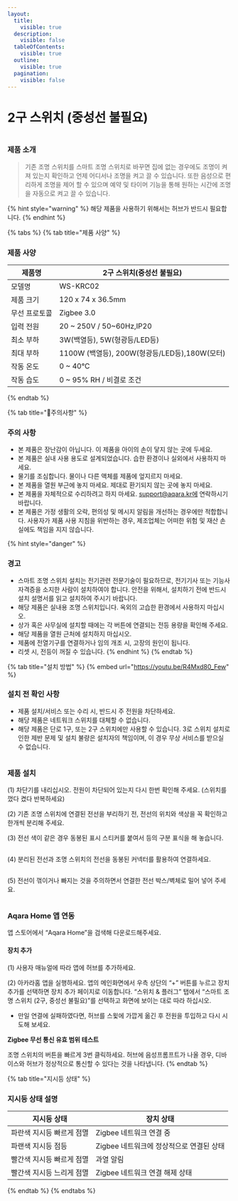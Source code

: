 ```yaml
---
layout:
  title:
    visible: true
  description:
    visible: false
  tableOfContents:
    visible: true
  outline:
    visible: true
  pagination:
    visible: false
---
```


# 2구 스위치 (중성선 불필요)

<figure><img src="../.gitbook/assets/image (144).png" alt=""><figcaption></figcaption></figure>

### &#x20;제품 소개

> 기존 조명 스위치를 스마트 조명 스위치로 바꾸면 집에 없는 경우에도 조명이 켜져 있는지 확인하고 언제 어디서나 조명을 켜고 끌 수 있습니다. 또한 음성으로 편리하게 조명을 제어 할 수 있으며 예약 및 타이머 기능을 통해 원하는 시간에 조명을 자동으로 켜고 끌 수 있습니다.

{% hint style="warning" %}
해당 제품을 사용하기 위해서는 허브가 반드시 필요합니다.
{% endhint %}

{% tabs %}
{% tab title="제품 사양" %}
### 제품 사양

| 제품명     | 2구 스위치(중성선 불필요)                      |
| ------- | ------------------------------------ |
| 모델명     | WS-KRC02                             |
| 제품 크기   | 120 x 74 x 36.5mm                    |
| 무선 프로토콜 | Zigbee 3.0                           |
| 입력 전원   | 20 \~ 250V / 50\~60Hz,IP20           |
| 최소 부하   | 3W(백열등), 5W(형광등/LED등)                |
| 최대 부하   | 1100W (백열등), 200W(형광등/LED등),180W(모터) |
| 작동 온도   | 0 \~ 40°C                            |
| 작동 습도   | 0 \~ 95% RH / 비결로 조건                 |
{% endtab %}

{% tab title="주의사항" %}
### 주의 사항

* 본 제품은 장난감이 아닙니다. 이 제품을 아이의 손이 닿지 않는 곳에 두세요.
* 본 제품은 실내 사용 용도로 설계되었습니다. 습한 환경이나 실외에서 사용하지 마세요.
* 물기를 조심합니다. 물이나 다른 액체를 제품에 엎지르지 마세요.
* 본 제품을 열원 부근에 놓지 마세요. 제대로 환기되지 않는 곳에 놓지 마세요.
* 본 제품을 자체적으로 수리하려고 하지 마세요. support@aqara.kr에 연락하시기 바랍니다.
* 본 제품은 가정 생활의 오락, 편의성 및 메시지 알림을 개선하는 경우에만 적합합니다. 사용자가 제품 사용 지침을 위반하는 경우, 제조업체는 어떠한 위험 및 재산 손실에도 책임을 지지 않습니다.

{% hint style="danger" %}
### 경고

* 스마트 조명 스위치 설치는 전기관련 전문기술이 필요하므로, 전기기사 또는 기능사 자격증을 소지한 사람이 설치하여야 합니다. 안전을 위해서, 설치하기 전에 반드시 설치 설명서를 읽고 설치하여 주시기 바랍니다.
* 해당 제품은 실내용 조명 스위치입니다. 옥외의 고습한 환경에서 사용하지 마십시오.
* 상가 혹은 사무실에 설치할 때에는 각 버튼에 연결되는 전등 용량을 확인해 주세요.
* 해당 제품을 열원 근처에 설치하지 마십시오.
* 제품에 전열기구를 연결하거나 임의 개조 시, 고장의 원인이 됩니다.
* 리셋 시, 전등이 꺼질 수 있습니다.
{% endhint %}
{% endtab %}

{% tab title="설치 방법" %}
{% embed url="https://youtu.be/R4Mxd80_Few" %}

### 설치 전 확인 사항

* 제품 설치/서비스 또는 수리 시, 반드시 주 전원을 차단하세요.
* 해당 제품은 네트워크 스위치를 대체할 수 없습니다.
* 해당 제품은 단로 1구, 또는 2구 스위치에만 사용할 수 있습니다. 3로 스위치 설치로 인한 제반 문제 및 설치 불량은 설치자의 책임이며, 이 경우 무상 서비스를 받으실 수 없습니다.

<figure><img src="../.gitbook/assets/image (145).png" alt=""><figcaption></figcaption></figure>

### 제품 설치

(1) 차단기를 내리십시오. 전원이 차단되어 있는지 다시 한번 확인해 주세요. (스위치를 껐다 켰다 반복하세요)

(2) 기존 조명 스위치에 연결된 전선을 부리하기 전, 전선의 위치와 색상을 꼭 확인하고 한개씩 분리해 주세요.

(3) 전선 색이 같은 경우 동봉된 표시 스티커를 붙여서 등의 구분 표식을 해 놓습니다.

<figure><img src="../.gitbook/assets/image (146).png" alt=""><figcaption></figcaption></figure>

(4) 분리된 전선과 조명 스위치의 전선을 동봉된 커넥터를 활용하여 연결하세요.

<figure><img src="../.gitbook/assets/image (147).png" alt=""><figcaption></figcaption></figure>

(5) 전선이 꺾이거나 빠지는 것을 주의하면서 연결한 전선 박스/벽체로 밀어 넣어 주세요.

<figure><img src="../.gitbook/assets/image (148).png" alt=""><figcaption></figcaption></figure>

### Aqara Home 앱 연동

앱 스토어에서 “Aqara Home”을 검색해 다운로드해주세요.

#### 장치 추가

(1) 사용자 매뉴얼에 따라 앱에 허브를 추가하세요.

(2) 아카라홈 앱을 실행하세요. 앱의 메인화면에서 우측 상단의 “+” 버튼를 누르고 장치 추가를 선택하면 장치 추가 페이지로 이동합니다. “스위치 & 플러그” 탭에서 “스마트 조명 스위치 (2구, 중성선 불필요)”를 선택하고 화면에 보이는 대로 따라 하십시오.

* 만일 연결에 실패하였다면, 허브를 스윛에 가깝게 옮긴 후 전원을 투입하고 다시 시도해 보세요.

**Zigbee 무선 통신 유효 범위 테스트**

조명 스위치의 버튼을 빠르게 3번 클릭하세요. 허브에 음성프롬프트가 나올 경우, 디바이스와 허브가 정상적으로 통신할 수 있다는 것을 나타냅니다.
{% endtab %}

{% tab title="지시등 상태" %}
### 지시등 상태 설명

| 지시등 상태         | 장치 상태                     |
| -------------- | ------------------------- |
| 파란색 지시등 빠르게 점멸 | Zigbee 네트워크 연결 중          |
| 파랜색 지시등 점등     | Zigbee 네트워크에 정상적으로 연결된 상태 |
| 빨간색 지시등 빠르게 점멸 | 과열 알림                     |
| 빨간색 지시등 느리게 점멸 | Zigbee 네트워크 연결 해제 상태      |
{% endtab %}
{% endtabs %}

